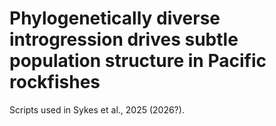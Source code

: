 # Phylogenetically diverse introgression drives subtle population structure in Pacific rockfishes

Scripts used in Sykes et al., 2025 (2026?).
